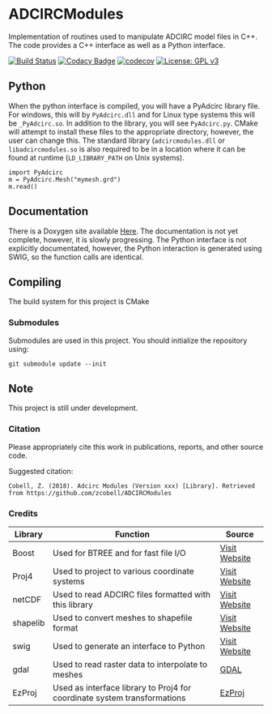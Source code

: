 # ADCIRCModules
Implementation of routines used to manipulate ADCIRC model files in C++. The code provides a C++ interface as well as a Python interface.

[![Build Status](https://travis-ci.org/zcobell/ADCIRCModules.svg?branch=master)](https://travis-ci.org/zcobell/ADCIRCModules)
[![Codacy Badge](https://api.codacy.com/project/badge/Grade/4a92371846ec42a48d0aab66ec4a0a3a)](https://www.codacy.com/app/zachary.cobell/ADCModules?utm_source=github.com&amp;utm_medium=referral&amp;utm_content=zcobell/ADCModules&amp;utm_campaign=Badge_Grade)
[![codecov](https://codecov.io/gh/zcobell/ADCIRCModules/branch/master/graph/badge.svg)](https://codecov.io/gh/zcobell/ADCIRCModules)
[![License: GPL v3](https://img.shields.io/badge/License-GPL%20v3-blue.svg)](https://www.gnu.org/licenses/gpl-3.0)

## Python
When the python interface is compiled, you will have a PyAdcirc library file. For windows, this will by `PyAdcirc.dll` and for Linux type systems this will be `_PyAdcirc.so`. In addition to the library, you will see `PyAdcirc.py`. CMake will attempt to install these files to the appropriate directory, however, the user can change this. The standard library (`adcircmodules.dll` or `libadcircmodules.so` is also required to be in a location where it can be found at runtime (`LD_LIBRARY_PATH` on Unix systems).

```
import PyAdcirc
m = PyAdcirc.Mesh("mymesh.grd")
m.read()
```
## Documentation
There is a Doxygen site available [Here](http://zcobell.github.io/ADCIRCModules/). The documentation is not yet complete, however, it is slowly progressing. The Python interface is not explicitly documentated, however, the Python interaction is generated using SWIG, so the function calls are identical. 

## Compiling
The build system for this project is CMake

### Submodules
Submodules are used in this project. You should initialize the repository using:
```
git submodule update --init
```

## Note
This project is still under development.

### Citation
Please appropriately cite this work in publications, reports, and other source code.

Suggested citation:
```
Cobell, Z. (2018). Adcirc Modules (Version xxx) [Library]. Retrieved from https://github.com/zcobell/ADCIRCModules
```


### Credits
| Library  | Function | Source |
|----------|----------|--------|
| Boost    | Used for BTREE and for fast file I/O | [Visit Website](http://www.boost.org/) |
| Proj4    | Used to project to various coordinate systems |[Visit Website](https://trac.osgeo.org/proj/) |
| netCDF   | Used to read ADCIRC files formatted with this library | [Visit Website](http://www.unidata.ucar.edu/software/netcdf/) |
| shapelib | Used to convert meshes to shapefile format | [Visit Website](http://shapelib.maptools.org/) |
| swig     | Used to generate an interface to Python | [Visit Website](http://www.swig.org/) |
| gdal     | Used to read raster data to interpolate to meshes | [GDAL](https://www.gdal.org/) |
| EzProj   | Used as interface library to Proj4 for coordinate system transformations | [EzProj](https://github.com/zcobell/EzProj) |
